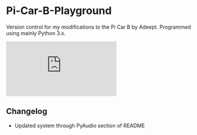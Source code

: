 # Pi-Car-B-Playground
Version control for my modifications to the Pi Car B by Adeept. Programmed using mainly Python 3.x.

![Python.org logo][logo]

[logo]: https://www.cleanpng.com/png-programming-python-logo-programming-language-compu-6805560/preview.html

## Changelog
* Updated system through PyAudio section of README
